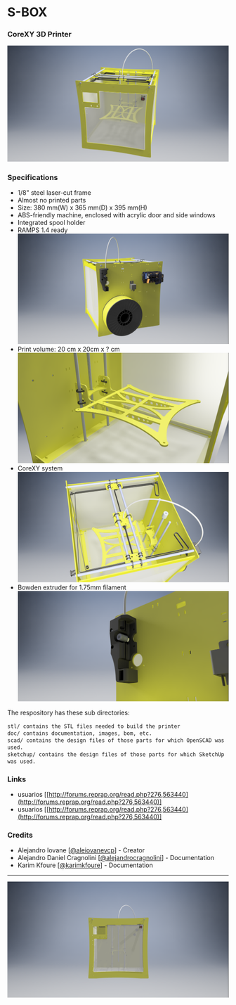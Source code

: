 # S-BOX
### CoreXY 3D Printer

![S-BOX](https://raw.githubusercontent.com/FabLabCordoba/S-Box-Core-XY/develop/resources/3D_Renders/isometric.png)


### Specifications
* 1/8" steel laser-cut frame
* Almost no printed parts
* Size: 380 mm(W) x 365 mm(D) x 395 mm(H)
* ABS-friendly machine, enclosed with acrylic door and side windows
* Integrated spool holder
* RAMPS 1.4 ready
![S-BOX](https://raw.githubusercontent.com/FabLabCordoba/S-Box-Core-XY/develop/resources/3D_Renders/back.png)
* Print volume: 20 cm x 20cm x ? cm  
![S-BOX](https://raw.githubusercontent.com/FabLabCordoba/S-Box-Core-XY/develop/resources/3D_Renders/bed.png)
* CoreXY system
![S-BOX](https://raw.githubusercontent.com/FabLabCordoba/S-Box-Core-XY/develop/resources/3D_Renders/coreXY.png)
* Bowden extruder for 1.75mm filament
![S-BOX](https://raw.githubusercontent.com/FabLabCordoba/S-Box-Core-XY/develop/resources/3D_Renders/extruder.png)


The respository has these sub directories:

    stl/ contains the STL files needed to build the printer
    doc/ contains documentation, images, bom, etc.
    scad/ contains the design files of those parts for which OpenSCAD was used.
    sketchup/ contains the design files of those parts for which SketchUp was used.


### Links
* usuarios [[http://forums.reprap.org/read.php?276,563440](http://forums.reprap.org/read.php?276,563440)]
* usuarios [[http://forums.reprap.org/read.php?276,563440](http://forums.reprap.org/read.php?276,563440)]


### Credits
* Alejandro Iovane [[@aleiovanevcp](https://github.com/aleiovanevcp)] - Creator
* Alejandro Daniel Cragnolini [[@alejandrocragnolini](https://github.com/alejandrocragnolini)] - Documentation
* Karim Kfoure [[@karimkfoure](https://github.com/karimkfoure)] - Documentation

---
![S-BOX](https://raw.githubusercontent.com/FabLabCordoba/S-Box-Core-XY/develop/resources/3D_Renders/front.png)
